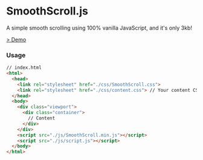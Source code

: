 # SmoothScroll.js
A simple smooth scrolling using 100% vanilla JavaScript, and it's only 3kb!

[> Demo](https://rayc2045.github.io/SmoothScroll/)

### Usage

```html
// index.html
<html>
  <head>
    <link rel="stylesheet" href="./css/SmoothScroll.css">
    <link rel="stylesheet" href="./css/content.css"> // Your content CSS file
  </head>
  <body>
    <div class="viewport">
      <div class="container">
        // Content
      </div>
    </div>
    <script src="./js/SmoothScroll.min.js"></script>
    <script src="./js/script.js"></script>
  </body>
</html>
```
